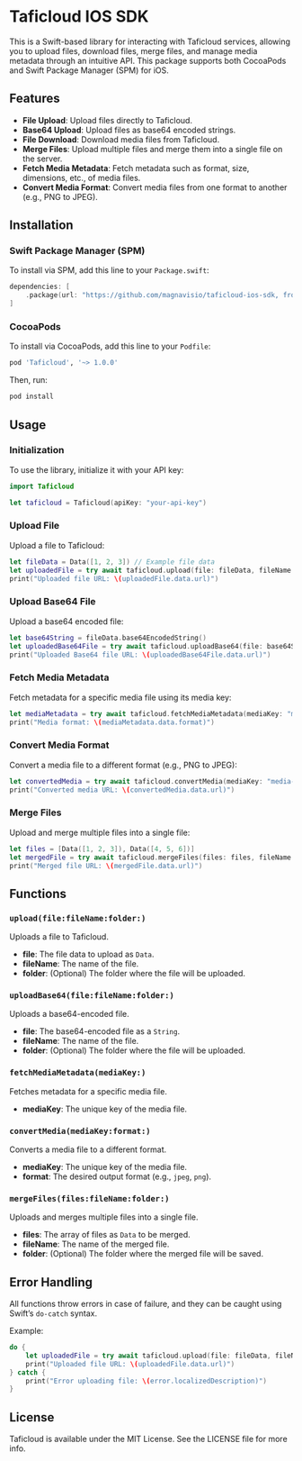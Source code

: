 # Taficloud IOS SDK

This is a Swift-based library for interacting with Taficloud services, allowing you to upload files, download files, merge files, and manage media metadata through an intuitive API. This package supports both CocoaPods and Swift Package Manager (SPM) for iOS.

## Features

- **File Upload**: Upload files directly to Taficloud.
- **Base64 Upload**: Upload files as base64 encoded strings.
- **File Download**: Download media files from Taficloud.
- **Merge Files**: Upload multiple files and merge them into a single file on the server.
- **Fetch Media Metadata**: Fetch metadata such as format, size, dimensions, etc., of media files.
- **Convert Media Format**: Convert media files from one format to another (e.g., PNG to JPEG).

## Installation

### Swift Package Manager (SPM)

To install via SPM, add this line to your `Package.swift`:

```swift
dependencies: [
    .package(url: "https://github.com/magnavisio/taficloud-ios-sdk, from: "0.0.3")
]
```

### CocoaPods

To install via CocoaPods, add this line to your `Podfile`:

```ruby
pod 'Taficloud', '~> 1.0.0'
```

Then, run:

```bash
pod install
```

## Usage

### Initialization

To use the library, initialize it with your API key:

```swift
import Taficloud

let taficloud = Taficloud(apiKey: "your-api-key")
```

### Upload File

Upload a file to Taficloud:

```swift
let fileData = Data([1, 2, 3]) // Example file data
let uploadedFile = try await taficloud.upload(file: fileData, fileName: "example.txt", folder: "test-folder")
print("Uploaded file URL: \(uploadedFile.data.url)")
```

### Upload Base64 File

Upload a base64 encoded file:

```swift
let base64String = fileData.base64EncodedString()
let uploadedBase64File = try await taficloud.uploadBase64(file: base64String, fileName: "example.txt", folder: "test-folder")
print("Uploaded Base64 file URL: \(uploadedBase64File.data.url)")
```

### Fetch Media Metadata

Fetch metadata for a specific media file using its media key:

```swift
let mediaMetadata = try await taficloud.fetchMediaMetadata(mediaKey: "media-key")
print("Media format: \(mediaMetadata.data.format)")
```

### Convert Media Format

Convert a media file to a different format (e.g., PNG to JPEG):

```swift
let convertedMedia = try await taficloud.convertMedia(mediaKey: "media-key", format: "jpeg")
print("Converted media URL: \(convertedMedia.data.url)")
```

### Merge Files

Upload and merge multiple files into a single file:

```swift
let files = [Data([1, 2, 3]), Data([4, 5, 6])]
let mergedFile = try await taficloud.mergeFiles(files: files, fileName: "merged-file.txt", folder: "merged-folder")
print("Merged file URL: \(mergedFile.data.url)")
```

## Functions

### `upload(file:fileName:folder:)`

Uploads a file to Taficloud.

- **file**: The file data to upload as `Data`.
- **fileName**: The name of the file.
- **folder**: (Optional) The folder where the file will be uploaded.

### `uploadBase64(file:fileName:folder:)`

Uploads a base64-encoded file.

- **file**: The base64-encoded file as a `String`.
- **fileName**: The name of the file.
- **folder**: (Optional) The folder where the file will be uploaded.

### `fetchMediaMetadata(mediaKey:)`

Fetches metadata for a specific media file.

- **mediaKey**: The unique key of the media file.

### `convertMedia(mediaKey:format:)`

Converts a media file to a different format.

- **mediaKey**: The unique key of the media file.
- **format**: The desired output format (e.g., `jpeg`, `png`).

### `mergeFiles(files:fileName:folder:)`

Uploads and merges multiple files into a single file.

- **files**: The array of files as `Data` to be merged.
- **fileName**: The name of the merged file.
- **folder**: (Optional) The folder where the merged file will be saved.

## Error Handling

All functions throw errors in case of failure, and they can be caught using Swift’s `do-catch` syntax.

Example:

```swift
do {
    let uploadedFile = try await taficloud.upload(file: fileData, fileName: "example.txt", folder: "test-folder")
    print("Uploaded file URL: \(uploadedFile.data.url)")
} catch {
    print("Error uploading file: \(error.localizedDescription)")
}
```

## License

Taficloud is available under the MIT License. See the LICENSE file for more info.
